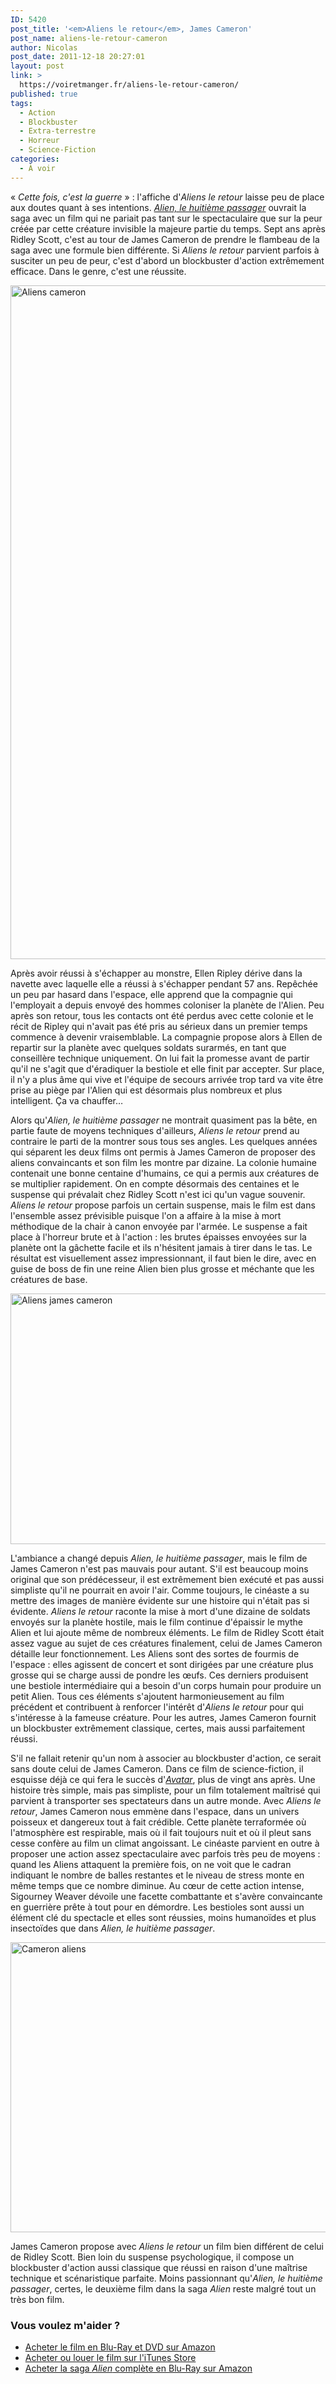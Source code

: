 ```yaml
---
ID: 5420
post_title: '<em>Aliens le retour</em>, James Cameron'
post_name: aliens-le-retour-cameron
author: Nicolas
post_date: 2011-12-18 20:27:01
layout: post
link: >
  https://voiretmanger.fr/aliens-le-retour-cameron/
published: true
tags:
  - Action
  - Blockbuster
  - Extra-terrestre
  - Horreur
  - Science-Fiction
categories:
  - À voir
---
```

« *Cette fois, c'est la guerre* » : l'affiche d'<em>Aliens le retour</em> laisse peu de place aux doutes quant à ses intentions. <em><a href="https://voiretmanger.fr/2011/11/17/alien-huitieme-passager-scott/">Alien, le huitième passager</a></em> ouvrait la saga avec un film qui ne pariait pas tant sur le spectaculaire que sur la peur créée par cette créature invisible la majeure partie du temps. Sept ans après Ridley Scott, c'est au tour de James Cameron de prendre le flambeau de la saga avec une formule bien différente. Si <em>Aliens le retour</em> parvient parfois à susciter un peu de peur, c'est d'abord un blockbuster d'action extrêmement efficace. Dans le genre, c'est une réussite.

<a href="http://www.allocine.fr/film/fichefilm_gen_cfilm=2167.html"><img class="aligncenter" style="border-style: initial; border-color: initial; border-width: 0px;" src="https://voiretmanger.fr/wp-content/uploads/2011/12/aliens-cameron.jpg" alt="Aliens cameron" width="690" height="1078" border="0" /></a>

Après avoir réussi à s'échapper au monstre, Ellen Ripley dérive dans la navette avec laquelle elle a réussi à s'échapper pendant 57 ans. Repêchée un peu par hasard dans l'espace, elle apprend que la compagnie qui l'employait a depuis envoyé des hommes coloniser la planète de l'Alien. Peu après son retour, tous les contacts ont été perdus avec cette colonie et le récit de Ripley qui n'avait pas été pris au sérieux dans un premier temps commence à devenir vraisemblable. La compagnie propose alors à Ellen de repartir sur la planète avec quelques soldats surarmés, en tant que conseillère technique uniquement. On lui fait la promesse avant de partir qu'il ne s'agit que d'éradiquer la bestiole et elle finit par accepter. Sur place, il n'y a plus âme qui vive et l'équipe de secours arrivée trop tard va vite être prise au piège par l'Alien qui est désormais plus nombreux et plus intelligent. Ça va chauffer…

Alors qu'<em>Alien, le huitième passager</em> ne montrait quasiment pas la bête, en partie faute de moyens techniques d'ailleurs, <em>Aliens le retour</em> prend au contraire le parti de la montrer sous tous ses angles. Les quelques années qui séparent les deux films ont permis à James Cameron de proposer des aliens convaincants et son film les montre par dizaine. La colonie humaine contenait une bonne centaine d'humains, ce qui a permis aux créatures de se multiplier rapidement. On en compte désormais des centaines et le suspense qui prévalait chez Ridley Scott n'est ici qu'un vague souvenir. <em>Aliens le retour</em> propose parfois un certain suspense, mais le film est dans l'ensemble assez prévisible puisque l'on a affaire à la mise à mort méthodique de la chair à canon envoyée par l'armée. Le suspense a fait place à l'horreur brute et à l'action : les brutes épaisses envoyées sur la planète ont la gâchette facile et ils n'hésitent jamais à tirer dans le tas. Le résultat est visuellement assez impressionnant, il faut bien le dire, avec en guise de boss de fin une reine Alien bien plus grosse et méchante que les créatures de base.

<img class="aligncenter" style="border-style: initial; border-color: initial; border-width: 0px;" src="https://voiretmanger.fr/wp-content/uploads/2011/12/aliens-james-cameron.jpg" alt="Aliens james cameron" width="690" height="401" border="0" />

L'ambiance a changé depuis <em>Alien, le huitième passager</em>, mais le film de James Cameron n'est pas mauvais pour autant. S'il est beaucoup moins original que son prédécesseur, il est extrêmement bien exécuté et pas aussi simpliste qu'il ne pourrait en avoir l'air. Comme toujours, le cinéaste a su mettre des images de manière évidente sur une histoire qui n'était pas si évidente. <em>Aliens le retour</em> raconte la mise à mort d'une dizaine de soldats envoyés sur la planète hostile, mais le film continue d'épaissir le mythe Alien et lui ajoute même de nombreux éléments. Le film de Ridley Scott était assez vague au sujet de ces créatures finalement, celui de James Cameron détaille leur fonctionnement. Les Aliens sont des sortes de fourmis de l'espace : elles agissent de concert et sont dirigées par une créature plus grosse qui se charge aussi de pondre les œufs. Ces derniers produisent une bestiole intermédiaire qui a besoin d'un corps humain pour produire un petit Alien. Tous ces éléments s'ajoutent harmonieusement au film précédent et contribuent à renforcer l'intérêt d'<em>Aliens le retour</em> pour qui s'intéresse à la fameuse créature. Pour les autres, James Cameron fournit un blockbuster extrêmement classique, certes, mais aussi parfaitement réussi.

S'il ne fallait retenir qu'un nom à associer au blockbuster d'action, ce serait sans doute celui de James Cameron. Dans ce film de science-fiction, il esquisse déjà ce qui fera le succès d'<em><a href="https://voiretmanger.fr/2009/12/18/avatar-james-cameron/">Avatar</a></em>, plus de vingt ans après. Une histoire très simple, mais pas simpliste, pour un film totalement maîtrisé qui parvient à transporter ses spectateurs dans un autre monde. Avec <em>Aliens le retour</em>, James Cameron nous emmène dans l'espace, dans un univers poisseux et dangereux tout à fait crédible. Cette planète terraformée où l'atmosphère est respirable, mais où il fait toujours nuit et où il pleut sans cesse confère au film un climat angoissant. Le cinéaste parvient en outre à proposer une action assez spectaculaire avec parfois très peu de moyens : quand les Aliens attaquent la première fois, on ne voit que le cadran indiquant le nombre de balles restantes et le niveau de stress monte en même temps que ce nombre diminue. Au cœur de cette action intense, Sigourney Weaver dévoile une facette combattante et s'avère convaincante en guerrière prête à tout pour en démordre. Les bestioles sont aussi un élément clé du spectacle et elles sont réussies, moins humanoïdes et plus insectoïdes que dans <em>Alien, le huitième passager</em>.

<img class="aligncenter" style="border-style: initial; border-color: initial; border-width: 0px;" src="https://voiretmanger.fr/wp-content/uploads/2011/12/cameron-aliens.jpg" alt="Cameron aliens" width="690" height="464" border="0" />

James Cameron propose avec <em>Aliens le retour</em> un film bien différent de celui de Ridley Scott. Bien loin du suspense psychologique, il compose un blockbuster d'action aussi classique que réussi en raison d'une maîtrise technique et scénaristique parfaite. Moins passionnant qu'<em>Alien, le huitième passager</em>, certes, le deuxième film dans la saga <em>Alien</em> reste malgré tout un très bon film.

<div class="amazon">
<h3>Vous voulez m'aider ?</h3>
<ul>
	<li><a href="http://www.amazon.fr/gp/product/B0058PEF5I/ref=as_li_ss_tl?ie=UTF8&tag=leblogdenic07-21&linkCode=as2&camp=1642&creative=19458&creativeASIN=B0058PEF5I">Acheter le film en Blu-Ray et DVD sur Amazon</a></li>
	<li><a href="http://clk.tradedoubler.com/click?p=23753&a=2101596&g=0&td_partnerId=2003&url=http://itunes.apple.com/fr/movie/aliens-1986/id364873601">Acheter ou louer le film sur l'iTunes Store</a></li>
<li><a href="http://www.amazon.fr/gp/product/B004AHM57U/ref=as_li_ss_tl?ie=UTF8&amp;tag=leblogdenic07-21&amp;linkCode=as2&amp;camp=1642&amp;creative=19458&amp;creativeASIN=B004AHM57U">Acheter la saga <em>Alien</em> complète en Blu-Ray sur Amazon</a></li>
</ul>
</div>